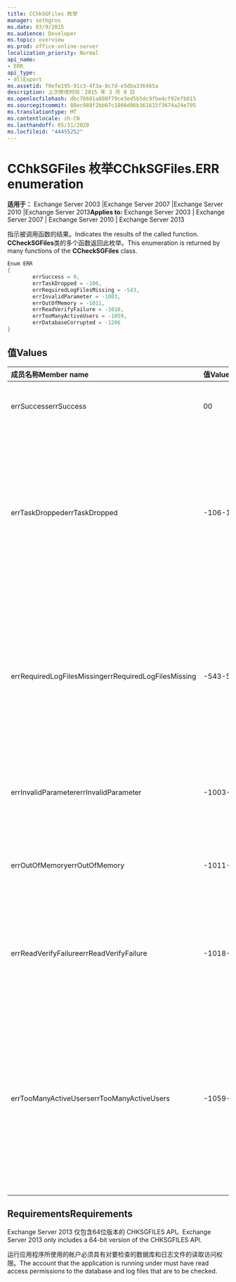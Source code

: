 ```yaml
---
title: CChkSGFiles 枚举
manager: sethgros
ms.date: 03/9/2015
ms.audience: Developer
ms.topic: overview
ms.prod: office-online-server
localization_priority: Normal
api_name:
- ERR
api_type:
- dllExport
ms.assetid: f0efe195-91c3-4f3a-8c7d-e5dba336465a
description: 上次修改时间：2015 年 3 月 9 日
ms.openlocfilehash: dbc76601a808f79ce3ed5b5dc9fbe4cf92efb015
ms.sourcegitcommit: 88ec988f2bb67c1866d06b361615f3674a24e795
ms.translationtype: MT
ms.contentlocale: zh-CN
ms.lasthandoff: 05/31/2020
ms.locfileid: "44455252"
---
```

# <a name="cchksgfileserr-enumeration"></a><span data-ttu-id="723cc-103">CChkSGFiles 枚举</span><span class="sxs-lookup"><span data-stu-id="723cc-103">CChkSGFiles.ERR enumeration</span></span> 
  
<span data-ttu-id="723cc-104">**适用于：** Exchange Server 2003 |Exchange Server 2007 |Exchange Server 2010 |Exchange Server 2013</span><span class="sxs-lookup"><span data-stu-id="723cc-104">**Applies to:** Exchange Server 2003 | Exchange Server 2007 | Exchange Server 2010 | Exchange Server 2013</span></span>
  
<span data-ttu-id="723cc-105">指示被调用函数的结果。</span><span class="sxs-lookup"><span data-stu-id="723cc-105">Indicates the results of the called function.</span></span> <span data-ttu-id="723cc-106">**CCheckSGFiles**类的多个函数返回此枚举。</span><span class="sxs-lookup"><span data-stu-id="723cc-106">This enumeration is returned by many functions of the **CCheckSGFiles** class.</span></span> 
  
```cs
Enum ERR  
{
        errSuccess = 0,
        errTaskDropped = -106,
        errRequiredLogFilesMissing = -543,
        errInvalidParameter = -1003,
        errOutOfMemory = -1011,
        errReadVerifyFailure = -1018,
        errTooManyActiveUsers = -1059,
        errDatabaseCorrupted = -1206
}

```

## <a name="values"></a><span data-ttu-id="723cc-107">值</span><span class="sxs-lookup"><span data-stu-id="723cc-107">Values</span></span>

|<span data-ttu-id="723cc-108">**成员名称**</span><span class="sxs-lookup"><span data-stu-id="723cc-108">**Member name**</span></span>|<span data-ttu-id="723cc-109">**值**</span><span class="sxs-lookup"><span data-stu-id="723cc-109">**Value**</span></span>|<span data-ttu-id="723cc-110">**说明**</span><span class="sxs-lookup"><span data-stu-id="723cc-110">**Description**</span></span>|
|:-----|:-----|:-----|
|<span data-ttu-id="723cc-111">errSuccess</span><span class="sxs-lookup"><span data-stu-id="723cc-111">errSuccess</span></span>  <br/> |<span data-ttu-id="723cc-112">0</span><span class="sxs-lookup"><span data-stu-id="723cc-112">0</span></span>  <br/> |<span data-ttu-id="723cc-113">函数已完成，没有任何错误。</span><span class="sxs-lookup"><span data-stu-id="723cc-113">The function completed without any errors.</span></span>  <br/> |
|<span data-ttu-id="723cc-114">errTaskDropped</span><span class="sxs-lookup"><span data-stu-id="723cc-114">errTaskDropped</span></span>  <br/> |<span data-ttu-id="723cc-115">-106</span><span class="sxs-lookup"><span data-stu-id="723cc-115">-106</span></span>  <br/> |<span data-ttu-id="723cc-116">由**ErrTerm**函数返回以指示并不检查所有数据库页和事务日志文件，或者在验证过程中遇到错误。</span><span class="sxs-lookup"><span data-stu-id="723cc-116">Returned by the **ErrTerm** function to indicate that not all database pages and transaction log files were checked, or that errors were encountered during the verification.</span></span>  <br/> |
|<span data-ttu-id="723cc-117">errRequiredLogFilesMissing</span><span class="sxs-lookup"><span data-stu-id="723cc-117">errRequiredLogFilesMissing</span></span>  <br/> |<span data-ttu-id="723cc-118">-543</span><span class="sxs-lookup"><span data-stu-id="723cc-118">-543</span></span>  <br/> |<span data-ttu-id="723cc-119">在日志文件路径中找不到将数据库引入干净关闭状态所需的一个或多个日志文件，或者没有指定的三个字母的基本名称。</span><span class="sxs-lookup"><span data-stu-id="723cc-119">One or more log files that are required to bring the database to a clean-shutdown state was not found in the log file path, or did not have the specified three-letter base name.</span></span>  <br/> |
|<span data-ttu-id="723cc-120">errInvalidParameter</span><span class="sxs-lookup"><span data-stu-id="723cc-120">errInvalidParameter</span></span>  <br/> |<span data-ttu-id="723cc-121">-1003</span><span class="sxs-lookup"><span data-stu-id="723cc-121">-1003</span></span>  <br/> |<span data-ttu-id="723cc-122">传递给函数的一个或多个参数无效。</span><span class="sxs-lookup"><span data-stu-id="723cc-122">One or more parameters that were passed to the function were invalid.</span></span>  <br/> |
|<span data-ttu-id="723cc-123">errOutOfMemory</span><span class="sxs-lookup"><span data-stu-id="723cc-123">errOutOfMemory</span></span>  <br/> |<span data-ttu-id="723cc-124">-1011</span><span class="sxs-lookup"><span data-stu-id="723cc-124">-1011</span></span>  <br/> |<span data-ttu-id="723cc-125">可用内存不足，无法完成所请求的操作。</span><span class="sxs-lookup"><span data-stu-id="723cc-125">Insufficient memory was available to complete the requested operation.</span></span>  <br/> |
|<span data-ttu-id="723cc-126">errReadVerifyFailure</span><span class="sxs-lookup"><span data-stu-id="723cc-126">errReadVerifyFailure</span></span>  <br/> |<span data-ttu-id="723cc-127">-1018</span><span class="sxs-lookup"><span data-stu-id="723cc-127">-1018</span></span>  <br/> |<span data-ttu-id="723cc-128">存储在数据库页面上的校验和与它的预期校验和不匹配。</span><span class="sxs-lookup"><span data-stu-id="723cc-128">The checksum that is stored on a database page does not match its expected checksum.</span></span>  <br/> |
|<span data-ttu-id="723cc-129">errTooManyActiveUsers</span><span class="sxs-lookup"><span data-stu-id="723cc-129">errTooManyActiveUsers</span></span>  <br/> |<span data-ttu-id="723cc-130">-1059</span><span class="sxs-lookup"><span data-stu-id="723cc-130">-1059</span></span>  <br/> |<span data-ttu-id="723cc-131">当仍在使用对象时，调用**ErrTerm**函数。</span><span class="sxs-lookup"><span data-stu-id="723cc-131">The **ErrTerm** function was called while the object was still being used.</span></span> <span data-ttu-id="723cc-132">如果在**ErrCheckDbPages**或**ErrCheckLogFiles**返回之前调用**ErrTerm** ，则可能会发生此情况。</span><span class="sxs-lookup"><span data-stu-id="723cc-132">This can occur if **ErrTerm** is called before **ErrCheckDbPages** or **ErrCheckLogFiles** has returned.</span></span>  <br/> |
   
## <a name="requirements"></a><span data-ttu-id="723cc-133">Requirements</span><span class="sxs-lookup"><span data-stu-id="723cc-133">Requirements</span></span>

<span data-ttu-id="723cc-134">Exchange Server 2013 仅包含64位版本的 CHKSGFILES API。</span><span class="sxs-lookup"><span data-stu-id="723cc-134">Exchange Server 2013 only includes a 64-bit version of the CHKSGFILES API.</span></span>
  
<span data-ttu-id="723cc-135">运行应用程序所使用的帐户必须具有对要检查的数据库和日志文件的读取访问权限。</span><span class="sxs-lookup"><span data-stu-id="723cc-135">The account that the application is running under must have read access permissions to the database and log files that are to be checked.</span></span>
  

